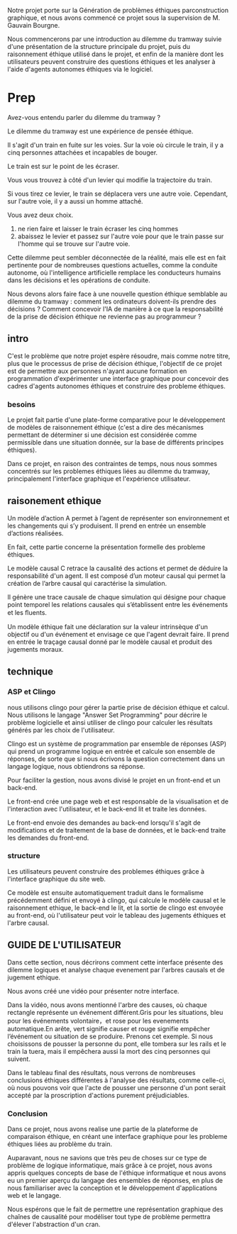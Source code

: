 Notre projet porte sur la Génération de problèmes éthiques parconstruction graphique, et nous avons commencé ce projet sous la supervision de M. Gauvain Bourgne.

Nous commencerons par une introduction au dilemme du tramway  suivie d'une présentation de la structure principale du projet, puis du raisonnement éthique utilisé dans le projet, et enfin de la manière dont les utilisateurs peuvent construire des questions éthiques et les analyser à l'aide d'agents autonomes éthiques via le logiciel.

# Prep

Avez-vous entendu parler du dilemme du tramway ?

Le dilemme du tramway est une expérience de pensée éthique.

Il s'agit d'un train en fuite sur les voies. Sur la voie où circule le train, il y a cinq personnes attachées et incapables de bouger.

Le train est sur le point de les écraser.

Vous vous trouvez à côté d'un levier qui modifie la trajectoire du train.

Si vous tirez ce levier, le train se déplacera vers une autre voie. Cependant, sur l'autre voie, il y a aussi un homme attaché.

Vous avez deux choix.

1. ne rien faire et laisser le train écraser les cinq hommes
2. abaissez le levier et passez sur l'autre voie pour que le train passe sur l'homme qui se trouve sur l'autre voie.

Cette dilemme peut sembler déconnectée de la réalité, mais elle est en fait pertinente pour de nombreuses questions actuelles, comme la conduite autonome, où l'intelligence artificielle remplace les conducteurs humains dans les décisions et les opérations de conduite. 

Nous devons alors faire face à une nouvelle question éthique semblable au dilemme du tramway : comment les ordinateurs doivent-ils prendre des décisions ? Comment concevoir l'IA de manière à ce que la responsabilité de la prise de décision éthique ne revienne pas au programmeur ?

## intro

C'est le problème que notre projet espère résoudre, mais comme notre titre, plus que le processus de prise de décision éthique, l'objectif de ce projet est de permettre aux personnes n'ayant aucune formation en programmation d'expérimenter une interface graphique pour concevoir des cadres d'agents autonomes éthiques et construire des probleme éthiques.

### besoins

Le projet fait partie d'une plate-forme comparative pour le développement de modèles de raisonnement éthique (c'est a dire des mécanismes permettant de déterminer si une décision est considérée comme permissible dans une situation donnée, sur la base de différents principes éthiques).

Dans ce projet, en raison des contraintes de temps, nous nous sommes concentrés sur les problemes éthiques liées au dilemme du tramway, principalement l'interface graphique et l'expérience utilisateur.

## raisonement ethique

Un modèle d’action A permet à l’agent de représenter son environnement et les changements qui s’y produisent. Il prend en entrée un ensemble d’actions réalisées.

En fait, cette partie concerne la présentation formelle des probleme éthiques.

Le modèle causal C retrace la causalité des actions et permet de déduire la responsabilité d'un agent. Il est composé d’un moteur causal qui permet la création de l’arbre causal qui caractérise la simulation. 

Il génère une trace causale de chaque simulation qui désigne pour chaque point temporel les relations causales qui s’établissent entre les événements et les ﬂuents.

Un modèle éthique fait une déclaration sur la valeur intrinsèque d'un objectif ou d'un événement et envisage ce que l'agent devrait faire. Il prend en entrée le traçage causal donné par le modèle causal et produit des jugements moraux.

## technique

### ASP et Clingo

nous utilisons clingo pour gérer la partie prise de décision éthique et calcul. Nous utilisons le langage "Answer Set Programming" pour décrire le problème logicielle et ainsi utiliser de clingo pour calculer les résultats générés par les choix de l'utilisateur.

Clingo est un système de programmation par ensemble de réponses (ASP) qui prend un programme logique en entrée et calcule son ensemble de réponses, de sorte que si nous écrivons la question correctement dans un langage logique, nous obtiendrons sa réponse.

Pour faciliter la gestion, nous avons divisé le projet en un front-end et un back-end.

Le front-end crée une page web et est responsable de la visualisation et de l'interaction avec l'utilisateur, et le back-end  lit et traite les données.

Le front-end envoie des demandes au back-end lorsqu'il s'agit de modifications et de traitement de la base de données, et le back-end traite les demandes du front-end.

### structure

Les utilisateurs peuvent construire des problemes éthiques grâce à l'interface graphique du site web.

Ce modèle est ensuite automatiquement traduit dans le formalisme précédemment défini et envoyé à clingo, qui calcule le modèle causal et le raisonnement ethique, le back-end le lit, et la sortie de clingo est envoyée au front-end, où l'utilisateur peut voir le tableau des jugements éthiques et l'arbre causal.

## GUIDE DE L'UTILISATEUR

Dans cette section, nous décrirons comment cette interface présente des dilemme logiques et analyse chaque evenement par l'arbres causals et de jugement ethique.

Nous avons créé une vidéo pour présenter notre interface.

Dans la vidéo, nous avons mentionné l'arbre des causes, où chaque rectangle représente un événement différent.Gris pour les situations, bleu pour les événements volontaire，et rose pour les evenements automatique.En arête, vert signifie causer et rouge signifie empêcher l’événement ou situation de
se produire. Prenons cet exemple. Si nous choisissons de pousser la personne du pont, elle tombera sur les rails et le train la tuera, mais il empêchera aussi la mort des cinq personnes qui suivent.

Dans le tableau final des résultats, nous verrons de nombreuses conclusions éthiques différentes à l'analyse des résultats, comme celle-ci, où nous pouvons voir que l'acte de pousser une personne d'un pont serait accepté par la proscription d'actions purement préjudiciables.

### Conclusion
Dans ce projet, nous avons realise une partie de la plateforme de comparaison éthique, en créant une interface graphique pour les probleme éthiques liées au problème du train.

Auparavant, nous ne savions que très peu de choses sur ce type de problème de logique informatique, mais grâce à ce projet, nous avons appris quelques concepts de base de l'éthique informatique et nous avons eu un premier aperçu du langage des ensembles de réponses, en plus de nous familiariser avec la conception et le développement d'applications web et le langage.

Nous espérons que le fait de permettre une représentation graphique des chaînes de causalité pour modéliser tout type de problème permettra d'élever l'abstraction d'un cran.